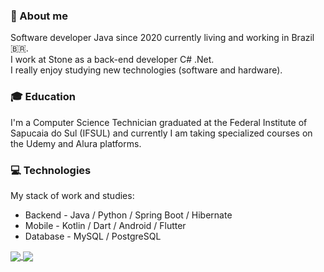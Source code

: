 ### 👤 About me
 Software developer Java since 2020 currently living and working in Brazil 🇧🇷.  
 I work at Stone as a back-end developer C# .Net.<br>
 I really enjoy studying new technologies (software and hardware).<br>
 
 ### 🎓 Education  
  I'm a Computer Science Technician graduated at the Federal Institute of Sapucaia do Sul (IFSUL) and currently I am taking specialized courses on the Udemy and Alura platforms.
  
 ### 💻 Technologies
 My stack of work and studies:

- Backend - Java / Python / Spring Boot / Hibernate
- Mobile - Kotlin / Dart / Android / Flutter
- Database - MySQL / PostgreSQL

<div>
<a href= "https://beacons.ai/mayndi15">
  <img align="center" src="https://github-readme-stats.vercel.app/api?username=mayndi15&show_icons=true&theme=dracula&include_all_commits=true&count_private=true"/>
</a>
 <a href= "https://beacons.ai/mayndi15">
  <img align="center" src="https://github-readme-stats.vercel.app/api/top-langs/?username=mayndi15&layout=compact&langs_count=10&theme=dracula&include_all_commits=true&count_private=true&custom_title=Languages&card_width=375&hide=objective-c,CMake,html,css"/>
</a>
</div>


 
 
 


